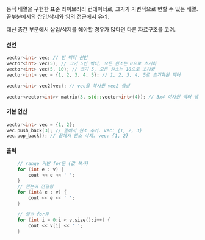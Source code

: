 동적 배열을 구현한 표준 라이브러리 컨테이너로, 크기가 가변적으로 변할 수 있는 배열.
끝부분에서의 삽입/삭제와 임의 접근에서 유리.

대신 중간 부분에서 삽입/삭제를 해야할 경우가 많다면 다른 자료구조를 고려.


#### 선언
```cpp title:"벡터 선언"
vector<int> vec; // 빈 벡터 선언
vector<int> vec(5); // 크기 5인 벡터, 모든 원소는 0으로 초기화
vector<int> vec(5, 10); // 크기 5, 모든 원소는 10으로 초기화
vector<int> vec = {1, 2, 3, 4, 5}; // 1, 2, 3, 4, 5로 초기화된 벡터

vector<int> vec2(vec); // vec을 복사한 vec2 생성

vector<vector<int>> matrix(3, std::vector<int>(4)); // 3x4 이차원 벡터 생성 (각 원소는 0으로 초기화)
```

#### 기본 연산
```cpp title:"벡터 기본 연산"
vector<int> vec = {1, 2};
vec.push_back(3); // 끝에서 원소 추가. vec: {1, 2, 3}
vec.pop_back(); // 끝에서 원소 삭제. vec: {1, 2}
```


#### 출력
```cpp
	// range 기반 for문 (값 복사)
	for (int e : v) {
		cout << e << ' ';
	}
	// 원본이 전달됨
	for (int& e : v) {
		cout << e << ' ';
	}

	// 일반 for문
	for (int i = 0;i < v.size();i++) {
		cout << v[i] << ' ';
	}
```